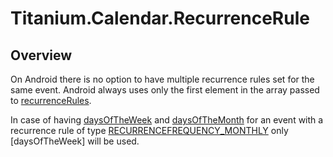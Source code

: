 # Titanium.Calendar.RecurrenceRule

<ProxySummary/>

## Overview

On Android there is no option to have multiple recurrence rules set for the same event.
Android always uses only the first element in the array passed to [recurrenceRules](Titanium.Calendar.Event.recurrenceRules).

In case of having [daysOfTheWeek](Titanium.Calendar.RecurrenceRule.daysOfTheWeek) and [daysOfTheMonth](Titanium.Calendar.RecurrenceRule.daysOfTheWeek)
for an event with a recurrence rule of type [RECURRENCEFREQUENCY_MONTHLY](Titanium.Calendar.RECURRENCEFREQUENCY_MONTHLY) only
[daysOfTheWeek] will be used.

<ApiDocs/>
